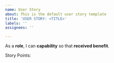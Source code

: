 ```yaml
---
name: User Story
about: This is the default user story template
title: 'USER STORY: <TITLE>'
labels: ''
assignees: ''

---
```


As a **role**, I can **capability** so that **received benefit**.

Story Points:
